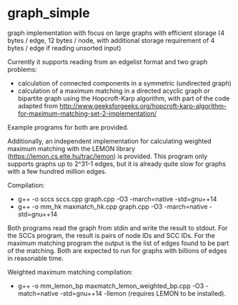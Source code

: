 # graph_simple
graph implementation with focus on large graphs with efficient storage (4 bytes / edge, 12 bytes / node,
with additional storage requirement of 4 bytes / edge if reading unsorted input)

Currently it supports reading from an edgelist format and two graph problems:
- calculation of connected components in a symmetric (undirected graph)
- calculation of a maximum matching in a directed acyclic graph or bipartite graph
using the Hopcroft-Karp algorithm, with part of the code adapted from
http://www.geeksforgeeks.org/hopcroft-karp-algorithm-for-maximum-matching-set-2-implementation/

Example programs for both are provided.

Additionally, an independent implementation for calculating weighted maximum matching with the LEMON library (https://lemon.cs.elte.hu/trac/lemon) is provided. This program only supports graphs up to 2^31-1 edges, but it is already quite slow for graphs with a few hundred million edges.

Compilation:
- g++ -o sccs sccs.cpp graph.cpp -O3 -march=native -std=gnu++14
- g++ -o mm_hk maxmatch_hk.cpp graph.cpp -O3 -march=native -std=gnu++14

Both programs read the graph from stdin and write the result to stdout. For the
SCCs program, the result is pairs of node IDs and SCC IDs. For the maximum matching
program the output is the list of edges found to be part of the matching. Both are
expected to run for graphs with billions of edges in reasonable time.

Weighted maximum matching compilation:
- g++ -o mm_lemon_bp maxmatch_lemon_weighted_bp.cpp -O3 -match=native -std=gnu++14 -llemon (requires LEMON to be installed).

